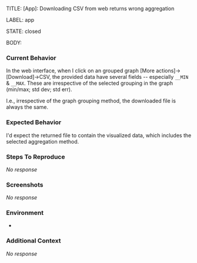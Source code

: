 TITLE:
[App]: Downloading CSV from web returns wrong aggregation

LABEL:
app

STATE:
closed

BODY:
### Current Behavior

In the web interface, when I click on an grouped graph [More actions]->[Download]->CSV, the provided data have several fields -- especially `__MIN` & `__MAX`. These are irrespective of the selected grouping in the graph (min/max; std dev; std err). 

I.e., irrespective of the graph grouping method, the downloaded file is always the same.

### Expected Behavior

I'd expect the returned file to contain the visualized data, which includes the selected aggregation method.

### Steps To Reproduce

_No response_

### Screenshots

_No response_

### Environment

-

### Additional Context

_No response_

